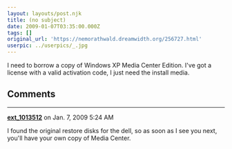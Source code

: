 ```yaml
---
layout: layouts/post.njk
title: (no subject)
date: 2009-01-07T03:35:00.000Z
tags: []
original_url: 'https://nemorathwald.dreamwidth.org/256727.html'
userpic: ../userpics/_.jpg
---
```

I need to borrow a copy of Windows XP Media Center Edition. I've got a license with a valid activation code, I just need the install media.

## Comments

---

**[ext_1013512](https://www.dreamwidth.org/users/ext_1013512)** on Jan. 7, 2009 5:24 AM

I found the original restore disks for the dell, so as soon as I see you next, you'll have your own copy of Media Center.
